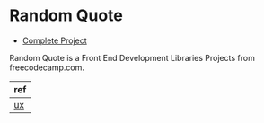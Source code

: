 # Random Quote 

- [Complete Project](https://njt123456.github.io/react-random-quote/)

Random Quote is a Front End Development Libraries Projects from freecodecamp.com.

| ref |
|--------------|
| [ux](https://random-quote-machine.freecodecamp.rocks/) |
